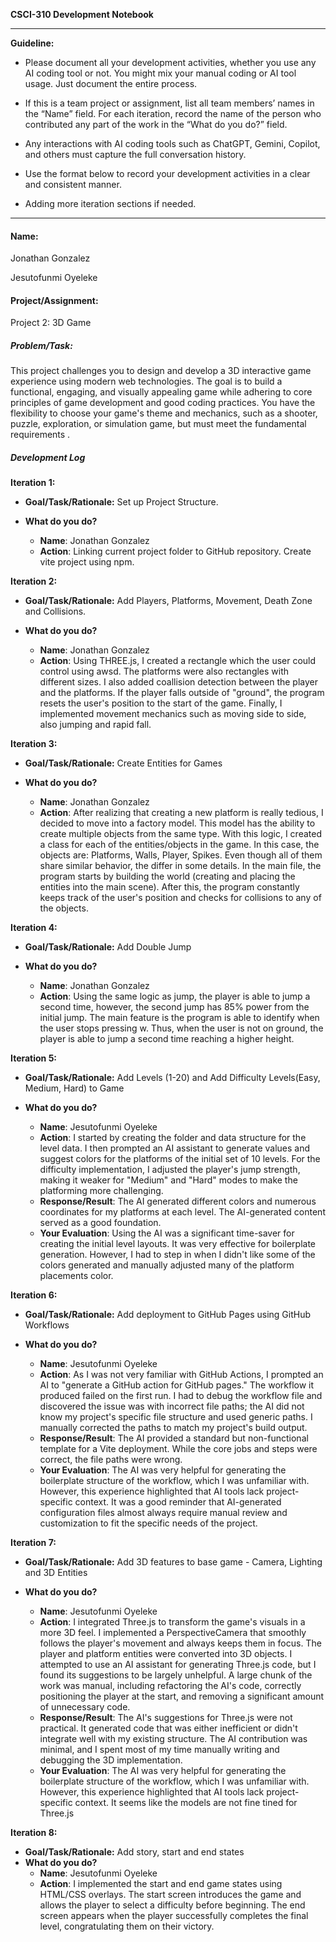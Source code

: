 **CSCI-310 Development Notebook**

---

**Guideline:**

- Please document all your development activities, whether you use any AI coding tool or not. You might mix your manual coding or AI tool usage. Just document the entire process.

- If this is a team project or assignment, list all team members’ names in the “Name” field. For each iteration, record the name of the person who contributed any part of the work in the “What do you do?” field.

- Any interactions with AI coding tools such as ChatGPT, Gemini, Copilot, and others must capture the full conversation history.

- Use the format below to record your development activities in a clear and consistent manner.

- Adding more iteration sections if needed.

---

#### **Name:**

Jonathan Gonzalez

Jesutofunmi Oyeleke


#### **Project/Assignment:**

Project 2: 3D Game

##### **Problem/Task:**

This project challenges you to design and develop a 3D interactive game experience using modern web technologies. The goal is to build a functional, engaging, and visually appealing game while adhering to core principles of game development and good coding practices. You have the flexibility to choose your game's theme and mechanics, such as a shooter, puzzle, exploration, or simulation game, but must meet the fundamental requirements .

##### **Development Log**

**Iteration 1:**

-  **Goal/Task/Rationale:** Set up Project Structure.

-  **What do you do?** 
    - **Name**: Jonathan Gonzalez
    - **Action**: Linking current project folder to GitHub repository. Create vite project using npm.

**Iteration 2:**

-  **Goal/Task/Rationale:** Add Players, Platforms, Movement, Death Zone and Collisions.

-  **What do you do?** 
    - **Name**: Jonathan Gonzalez
    - **Action**: Using THREE.js, I created a rectangle which the user could control using awsd. The platforms were also rectangles with different sizes. I also added coallision detection between the player and the platforms. If the player falls outside of "ground", the program resets the user's position to the start of the game. Finally, I implemented movement mechanics such as moving side to side, also jumping and rapid fall.

**Iteration 3:**

-  **Goal/Task/Rationale:** Create Entities for Games

-  **What do you do?** 
    - **Name**: Jonathan Gonzalez
    - **Action**: After realizing that creating a new platform is really tedious, I decided to move into a factory model. This model has the ability to create multiple objects from the same type. With this logic, I created a class for each of the entities/objects in the game. In this case, the objects are: Platforms, Walls, Player, Spikes. Even though all of them share similar behavior, the differ in some details. In the main file, the program starts by building the world (creating and placing the entities into the main scene). After this, the program constantly keeps track of the user's position and checks for collisions to any of the objects.

**Iteration 4:**

-  **Goal/Task/Rationale:** Add Double Jump

-  **What do you do?** 
    - **Name**: Jonathan Gonzalez
    - **Action**: Using the same logic as jump, the player is able to jump a second time, however, the second jump has 85% power from the initial jump. The main feature is the program is able to identify when the user stops pressing w. Thus, when the user is not on ground, the player is able to jump a second time reaching a higher height. 

**Iteration 5:**

-  **Goal/Task/Rationale:** Add Levels (1-20) and Add Difficulty Levels(Easy, Medium, Hard) to Game

-  **What do you do?** 
    - **Name**: Jesutofunmi Oyeleke
    - **Action**: I started by creating the folder and data structure for the level data. I then prompted an AI assistant to generate values and suggest colors for the platforms of the initial set of 10 levels. For the difficulty implementation, I adjusted the player's jump strength, making it weaker for "Medium" and "Hard" modes to make the platforming more challenging.
    - **Response/Result**: The AI generated different colors and numerous coordinates for my platforms at each level. The AI-generated content served as a good foundation. 
    - **Your Evaluation**: Using the AI was a significant time-saver for creating the initial level layouts. It was very effective for boilerplate generation. However, I had to step in when I didn't like some of the colors generated and manually adjusted many of the platform placements color. 

**Iteration 6:**

-  **Goal/Task/Rationale:** Add deployment to GitHub Pages using GitHub Workflows

-  **What do you do?** 
    - **Name**: Jesutofunmi Oyeleke
    - **Action**: As I was not very familiar with GitHub Actions, I prompted an AI to "generate a GitHub action for GitHub pages." The workflow it produced failed on the first run. I had to debug the workflow file and discovered the issue was with incorrect file paths; the AI did not know my project's specific file structure and used generic paths. I manually corrected the paths to match my project's build output.
    - **Response/Result**: The AI provided a standard but non-functional template for a Vite deployment. While the core jobs and steps were correct, the file paths were wrong. 
    - **Your Evaluation**: The AI was very helpful for generating the boilerplate structure of the workflow, which I was unfamiliar with. However, this experience highlighted that AI tools lack project-specific context. It was a good reminder that AI-generated configuration files almost always require manual review and customization to fit the specific needs of the project.

**Iteration 7:**

-  **Goal/Task/Rationale:** Add 3D features to base game - Camera, Lighting and 3D Entities

-  **What do you do?** 
    - **Name**: Jesutofunmi Oyeleke
    - **Action**: I integrated Three.js to transform the game's visuals in a more 3D feel. I implemented a PerspectiveCamera that smoothly follows the player's movement and always keeps them in focus. The player and platform entities were converted into 3D objects. I attempted to use an AI assistant for generating Three.js code, but I found its suggestions to be largely unhelpful. A large chunk of the work was manual, including refactoring the AI's code, correctly positioning the player at the start, and removing a significant amount of unnecessary code.
    - **Response/Result**: The AI's suggestions for Three.js were not practical. It generated code that was either inefficient or didn't integrate well with my existing structure. The AI contribution was minimal, and I spent most of my time manually writing and debugging the 3D implementation.
    - **Your Evaluation**: The AI was very helpful for generating the boilerplate structure of the workflow, which I was unfamiliar with. However, this experience highlighted that AI tools lack project-specific context. It seems like the models are not fine tined for Three.js

**Iteration 8:**

-  **Goal/Task/Rationale:** Add story, start and end states
-  **What do you do?** 
    - **Name**: Jesutofunmi Oyeleke
    - **Action**: I implemented the start and end game states using HTML/CSS overlays. The start screen introduces the game and allows the player to select a difficulty before beginning. The end screen appears when the player successfully completes the final level, congratulating them on their victory.



